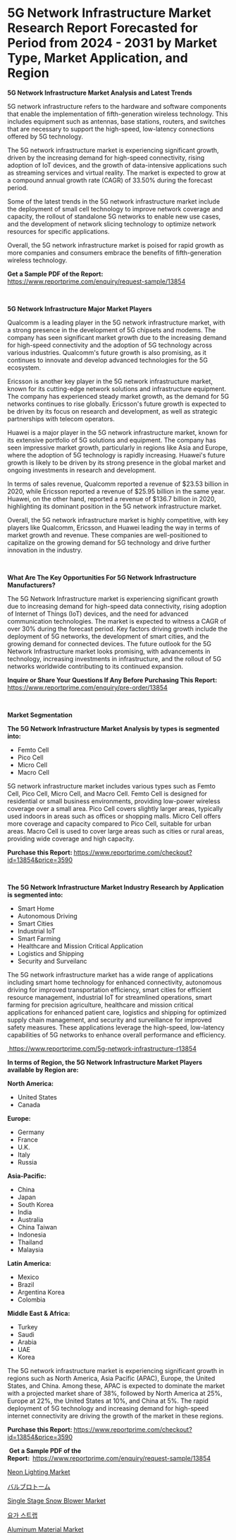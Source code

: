 <p><h1>5G Network Infrastructure Market Research Report Forecasted for Period from 2024 -  2031 by Market Type, Market Application, and Region</h1></p><p><strong>5G Network Infrastructure Market Analysis and Latest Trends</strong></p>
<p><p>5G network infrastructure refers to the hardware and software components that enable the implementation of fifth-generation wireless technology. This includes equipment such as antennas, base stations, routers, and switches that are necessary to support the high-speed, low-latency connections offered by 5G technology.</p><p>The 5G network infrastructure market is experiencing significant growth, driven by the increasing demand for high-speed connectivity, rising adoption of IoT devices, and the growth of data-intensive applications such as streaming services and virtual reality. The market is expected to grow at a compound annual growth rate (CAGR) of 33.50% during the forecast period.</p><p>Some of the latest trends in the 5G network infrastructure market include the deployment of small cell technology to improve network coverage and capacity, the rollout of standalone 5G networks to enable new use cases, and the development of network slicing technology to optimize network resources for specific applications.</p><p>Overall, the 5G network infrastructure market is poised for rapid growth as more companies and consumers embrace the benefits of fifth-generation wireless technology.</p></p>
<p><strong>Get a Sample PDF of the Report:&nbsp;</strong> <a href="https://www.reportprime.com/enquiry/request-sample/13854">https://www.reportprime.com/enquiry/request-sample/13854</a></p>
<p>&nbsp;</p>
<p><strong>5G Network Infrastructure Major Market Players</strong></p>
<p><p>Qualcomm is a leading player in the 5G network infrastructure market, with a strong presence in the development of 5G chipsets and modems. The company has seen significant market growth due to the increasing demand for high-speed connectivity and the adoption of 5G technology across various industries. Qualcomm's future growth is also promising, as it continues to innovate and develop advanced technologies for the 5G ecosystem.</p><p>Ericsson is another key player in the 5G network infrastructure market, known for its cutting-edge network solutions and infrastructure equipment. The company has experienced steady market growth, as the demand for 5G networks continues to rise globally. Ericsson's future growth is expected to be driven by its focus on research and development, as well as strategic partnerships with telecom operators.</p><p>Huawei is a major player in the 5G network infrastructure market, known for its extensive portfolio of 5G solutions and equipment. The company has seen impressive market growth, particularly in regions like Asia and Europe, where the adoption of 5G technology is rapidly increasing. Huawei's future growth is likely to be driven by its strong presence in the global market and ongoing investments in research and development.</p><p>In terms of sales revenue, Qualcomm reported a revenue of $23.53 billion in 2020, while Ericsson reported a revenue of $25.95 billion in the same year. Huawei, on the other hand, reported a revenue of $136.7 billion in 2020, highlighting its dominant position in the 5G network infrastructure market.</p><p>Overall, the 5G network infrastructure market is highly competitive, with key players like Qualcomm, Ericsson, and Huawei leading the way in terms of market growth and revenue. These companies are well-positioned to capitalize on the growing demand for 5G technology and drive further innovation in the industry.</p></p>
<p>&nbsp;</p>
<p><strong>What Are The Key Opportunities For 5G Network Infrastructure Manufacturers?</strong></p>
<p><p>The 5G Network Infrastructure market is experiencing significant growth due to increasing demand for high-speed data connectivity, rising adoption of Internet of Things (IoT) devices, and the need for advanced communication technologies. The market is expected to witness a CAGR of over 30% during the forecast period. Key factors driving growth include the deployment of 5G networks, the development of smart cities, and the growing demand for connected devices. The future outlook for the 5G Network Infrastructure market looks promising, with advancements in technology, increasing investments in infrastructure, and the rollout of 5G networks worldwide contributing to its continued expansion.</p></p>
<p><strong>Inquire or Share Your Questions If Any Before Purchasing This Report:</strong> <a href="https://www.reportprime.com/enquiry/pre-order/13854">https://www.reportprime.com/enquiry/pre-order/13854</a></p>
<p>&nbsp;</p>
<p><strong>Market Segmentation</strong></p>
<p><strong>The 5G Network Infrastructure Market Analysis by types is segmented into:</strong></p>
<p><ul><li>Femto Cell</li><li>Pico Cell</li><li>Micro Cell</li><li>Macro Cell</li></ul></p>
<p><p>5G network infrastructure market includes various types such as Femto Cell, Pico Cell, Micro Cell, and Macro Cell. Femto Cell is designed for residential or small business environments, providing low-power wireless coverage over a small area. Pico Cell covers slightly larger areas, typically used indoors in areas such as offices or shopping malls. Micro Cell offers more coverage and capacity compared to Pico Cell, suitable for urban areas. Macro Cell is used to cover large areas such as cities or rural areas, providing wide coverage and high capacity.</p></p>
<p><strong>Purchase this Report:&nbsp;</strong><a href="https://www.reportprime.com/checkout?id=13854&price=3590">https://www.reportprime.com/checkout?id=13854&price=3590</a></p>
<p>&nbsp;</p>
<p><strong>The 5G Network Infrastructure Market Industry Research by Application is segmented into:</strong></p>
<p><ul><li>Smart Home</li><li>Autonomous Driving</li><li>Smart Cities</li><li>Industrial IoT</li><li>Smart Farming</li><li>Healthcare and Mission Critical Application</li><li>Logistics and Shipping</li><li>Security and Surveilanc</li></ul></p>
<p><p>The 5G network infrastructure market has a wide range of applications including smart home technology for enhanced connectivity, autonomous driving for improved transportation efficiency, smart cities for efficient resource management, industrial IoT for streamlined operations, smart farming for precision agriculture, healthcare and mission critical applications for enhanced patient care, logistics and shipping for optimized supply chain management, and security and surveillance for improved safety measures. These applications leverage the high-speed, low-latency capabilities of 5G networks to enhance overall performance and efficiency.</p></p>
<p><a href="https://www.reportprime.com/5g-network-infrastructure-r13854">&nbsp;https://www.reportprime.com/5g-network-infrastructure-r13854</a></p>
<p><strong>In terms of Region, the 5G Network Infrastructure Market Players available by Region are:</strong></p>
<p>
    <p> <strong> North America: </strong>
        <ul>
            <li>United States</li>
            <li>Canada</li>
        </ul>
        </p> 
    <p> <strong> Europe: </strong>
        <ul>
            <li>Germany</li>
            <li>France</li>
            <li>U.K.</li>
            <li>Italy</li>
            <li>Russia</li>
        </ul>
        </p> 
    <p> <strong> Asia-Pacific: </strong>
        <ul>
            <li>China</li>
            <li>Japan</li>
            <li>South Korea</li>
            <li>India</li>
            <li>Australia</li>
            <li>China Taiwan</li>
            <li>Indonesia</li>
            <li>Thailand</li>
            <li>Malaysia</li>
        </ul>
        </p> 
    <p> <strong> Latin America: </strong>
        <ul>
            <li>Mexico</li>
            <li>Brazil</li>
            <li>Argentina Korea</li>
            <li>Colombia</li>
        </ul>
        </p> 
    <p> <strong> Middle East & Africa: </strong>
        <ul>
            <li>Turkey</li>
            <li>Saudi</li>
            <li>Arabia</li>
            <li>UAE</li>
            <li>Korea</li>
        </ul>
    </p>
    </p>
<p><p>The 5G network infrastructure market is experiencing significant growth in regions such as North America, Asia Pacific (APAC), Europe, the United States, and China. Among these, APAC is expected to dominate the market with a projected market share of 38%, followed by North America at 25%, Europe at 22%, the United States at 10%, and China at 5%. The rapid deployment of 5G technology and increasing demand for high-speed internet connectivity are driving the growth of the market in these regions.</p></p>
<p><strong>Purchase this Report: </strong><a href="https://www.reportprime.com/checkout?id=13854&price=3590">https://www.reportprime.com/checkout?id=13854&price=3590</a></p>
<p>&nbsp;<strong>Get a Sample PDF of the Report:&nbsp;&nbsp;</strong><a href="https://www.reportprime.com/enquiry/request-sample/13854">https://www.reportprime.com/enquiry/request-sample/13854</a></p>
<p><strong></strong></p>
<p><p><a href="https://lydian-appliance-61d.notion.site/Neon-Lighting-Market-Outlook-Industry-Overview-and-Forecast-2024-to-2031-b968136a499445ffa812750aaed12a29">Neon Lighting Market</a></p><p><a href="https://github.com/efcvopdgkdx128/Market-Research-Report-List-1/blob/main/982370736391.md">バルブロトーム</a></p><p><a href="https://view.publitas.com/reportprime-1/single-stage-snow-blower-market-insights-into-market-cagr-market-trends-and-growth-strategies/">Single Stage Snow Blower Market</a></p><p><a href="https://github.com/RichardLueilwitz787/Market-Research-Report-List-1/blob/main/362725422871.md">요가 스트랩</a></p><p><a href="https://issuu.com/reportprime-2/docs/aluminum-material-market-size-2030.pptx">Aluminum Material Market</a></p></p>